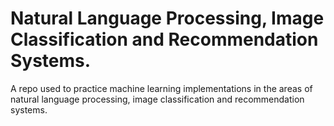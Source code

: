 # Natural Language Processing, Image Classification and Recommendation Systems.
<p> A repo used to practice machine learning implementations in the areas of natural language processing, image classification and recommendation systems. </p>
